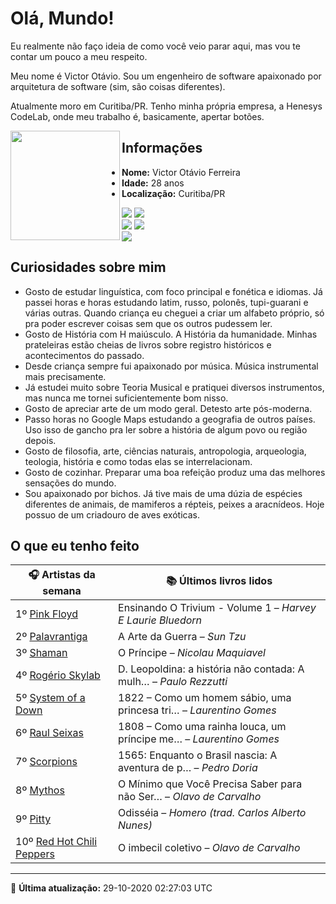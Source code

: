 # Olá, Mundo!

Eu realmente não faço ideia de como você veio parar aqui, mas vou te contar um pouco a meu respeito.

Meu nome é Victor Otávio. Sou um engenheiro de software apaixonado por arquitetura de software (sim, são coisas diferentes).

Atualmente moro em Curitiba/PR. Tenho minha própria empresa, a Henesys CodeLab, onde meu trabalho é, basicamente, apertar botões.

<img align="left" src="https://github.com/vctrtvfrrr/vctrtvfrrr/raw/master/octocat.png" alt="" width="175" />

## Informações

- **Nome:** Victor Otávio Ferreira
- **Idade:** 28 anos
- **Localização:** Curitiba/PR

[![](https://img.shields.io/badge/LinkedIn-victorotavio-blue)](https://www.linkedin.com/in/victorotavio/) [![](https://img.shields.io/badge/Twitter-@vctrtvfrrr-blue)](https://twitter.com/vctrtvfrrr)  
[![](https://img.shields.io/badge/GitHub-vctrtvfrrr-24292e)](https://github.com/vctrtvfrrr) [![](https://img.shields.io/badge/GitLab-vctrtvfrrr-ec5d16)](https://gitlab.com/vctrtvfrrr)  
[![](https://img.shields.io/badge/Email-victor@otavioferreira.com.br-red)](mailto:victor@otavioferreira.com.br)  

## Curiosidades sobre mim

-   Gosto de estudar linguística, com foco principal e fonética e idiomas. Já passei horas e horas estudando latim, russo, polonês, tupi-guarani e várias outras. Quando criança eu cheguei a criar um alfabeto próprio, só pra poder escrever coisas sem que os outros pudessem ler.
-   Gosto de História com H maiúsculo. A História da humanidade. Minhas prateleiras estão cheias de livros sobre registro históricos e acontecimentos do passado.
-   Desde criança sempre fui apaixonado por música. Música instrumental mais precisamente.
-   Já estudei muito sobre Teoria Musical e pratiquei diversos instrumentos, mas nunca me tornei suficientemente bom nisso.
-   Gosto de apreciar arte de um modo geral. Detesto arte pós-moderna.
-   Passo horas no Google Maps estudando a geografia de outros países. Uso isso de gancho pra ler sobre a história de algum povo ou região depois.
-   Gosto de filosofia, arte, ciências naturais, antropologia, arqueologia, teologia, história e como todas elas se interrelacionam.
-   Gosto de cozinhar. Preparar uma boa refeição produz uma das melhores sensações do mundo.
-   Sou apaixonado por bichos. Já tive mais de uma dúzia de espécies diferentes de animais, de mamiferos a répteis, peixes a aracnídeos. Hoje possuo de um criadouro de aves exóticas.


## O que eu tenho feito

|                            🎧 Artistas da semana                             |                      📚 Últimos livros lidos                      |
|------------------------------------------------------------------------------|-------------------------------------------------------------------|
| 1º [Pink Floyd](https://www.last.fm/music/Pink+Floyd)                        | Ensinando O Trivium - Volume 1	–	_Harvey E Laurie Bluedorn_         |
| 2º [Palavrantiga](https://www.last.fm/music/Palavrantiga)                    | A Arte da Guerra	–	_Sun Tzu_                                        |
| 3º [Shaman](https://www.last.fm/music/Shaman)                                | O Príncipe	–	_Nicolau Maquiavel_                                    |
| 4º [Rogério Skylab](https://www.last.fm/music/Rog%C3%A9rio+Skylab)           | D. Leopoldina: a história não contada: A mulh…	–	_Paulo Rezzutti_   |
| 5º [System of a Down](https://www.last.fm/music/System+of+a+Down)            | 1822 – Como um homem sábio, uma princesa tri…	–	_Laurentino Gomes_  |
| 6º [Raul Seixas](https://www.last.fm/music/Raul+Seixas)                      | 1808 – Como uma rainha louca, um príncipe me…	–	_Laurentino Gomes_  |
| 7º [Scorpions](https://www.last.fm/music/Scorpions)                          | 1565: Enquanto o Brasil nascia: A aventura de p…	–	_Pedro Doria_    |
| 8º [Mythos](https://www.last.fm/music/Mythos)                                | O Mínimo que Você Precisa Saber para não Ser…	–	_Olavo de Carvalho_ |
| 9º [Pitty](https://www.last.fm/music/Pitty)                                  | Odisséia	–	_Homero (trad. Carlos Alberto Nunes)_                    |
| 10º [Red Hot Chili Peppers](https://www.last.fm/music/Red+Hot+Chili+Peppers) | O imbecil coletivo	–	_Olavo de Carvalho_                            |


---

🚀 **Última atualização:** 29-10-2020 02:27:03 UTC